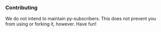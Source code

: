 ### Contributing

We do not intend to maintain py-subscribers.  This does not prevent you from using or forking it, however.  Have fun!
